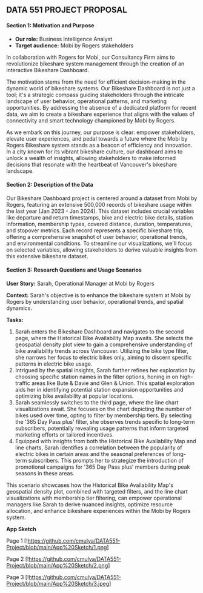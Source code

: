 ## DATA 551 PROJECT PROPOSAL

#### Section 1: Motivation and Purpose

- **Our role:** Business Intelligence Analyst
- **Target audience:** Mobi by Rogers stakeholders

In collaboration with Rogers for Mobi, our Consultancy Firm aims to revolutionize bikeshare system management through the creation of an interactive Bikeshare Dashboard.

The motivation stems from the need for efficient decision-making in the dynamic world of bikeshare systems. Our Bikeshare Dashboard is not just a tool; it's a strategic compass guiding stakeholders through the intricate landscape of user behavior, operational patterns, and marketing opportunities. By addressing the absence of a dedicated platform for recent data, we aim to create a bikeshare experience that aligns with the values of connectivity and smart technology championed by Mobi by Rogers.

As we embark on this journey, our purpose is clear: empower stakeholders, elevate user experiences, and pedal towards a future where the Mobi by Rogers Bikeshare system stands as a beacon of efficiency and innovation. In a city known for its vibrant bikeshare culture, our dashboard aims to unlock a wealth of insights, allowing stakeholders to make informed decisions that resonate with the heartbeat of Vancouver's bikeshare landscape.

#### Section 2: Description of the Data

Our Bikeshare Dashboard project is centered around a dataset from Mobi by Rogers, featuring an extensive 500,000 records of bikeshare usage within the last year (Jan 2023 - Jan 2024). This dataset includes crucial variables like departure and return timestamps, bike and electric bike details, station information, membership types, covered distance, duration, temperatures, and stopover metrics. Each record represents a specific bikeshare trip, offering a comprehensive snapshot of user behavior, operational trends, and environmental conditions. To streamline our visualizations, we'll focus on selected variables, allowing stakeholders to derive valuable insights from this extensive bikeshare dataset.

#### Section 3: Research Questions and Usage Scenarios

**User Story:** Sarah, Operational Manager at Mobi by Rogers

**Context:** Sarah's objective is to enhance the bikeshare system at Mobi by Rogers by understanding user behavior, operational trends, and spatial dynamics.

**Tasks:**
1. Sarah enters the Bikeshare Dashboard and navigates to the second page, where the Historical Bike Availability Map awaits. She selects the geospatial density plot view to gain a comprehensive understanding of bike availability trends across Vancouver. Utilizing the bike type filter, she narrows her focus to electric bikes only, aiming to discern specific patterns in electric bike usage.
2. Intrigued by the spatial insights, Sarah further refines her exploration by choosing specific station names in the filter options, honing in on high-traffic areas like Bute & Davie and Glen & Union. This spatial exploration aids her in identifying potential station expansion opportunities and optimizing bike availability at popular locations.
3. Sarah seamlessly switches to the third page, where the line chart visualizations await. She focuses on the chart depicting the number of bikes used over time, opting to filter by membership tiers. By selecting the '365 Day Pass plus' filter, she observes trends specific to long-term subscribers, potentially revealing usage patterns that inform targeted marketing efforts or tailored incentives.
4. Equipped with insights from both the Historical Bike Availability Map and line charts, Sarah identifies a correlation between the popularity of electric bikes in certain areas and the seasonal preferences of long-term subscribers. This prompts her to strategize the introduction of promotional campaigns for '365 Day Pass plus' members during peak seasons in these areas.

This scenario showcases how the Historical Bike Availability Map's geospatial density plot, combined with targeted filters, and the line chart visualizations with membership tier filtering, can empower operational managers like Sarah to derive nuanced insights, optimize resource allocation, and enhance bikeshare experiences within the Mobi by Rogers system.

**App Sketch**

Page 1 [!https://github.com/cmulya/DATA551-Project/blob/main/App%20Sketch/1.png]

Page 2 [!https://github.com/cmulya/DATA551-Project/blob/main/App%20Sketch/2.png]

Page 3 [!https://github.com/cmulya/DATA551-Project/blob/main/App%20Sketch/3.jpeg]

